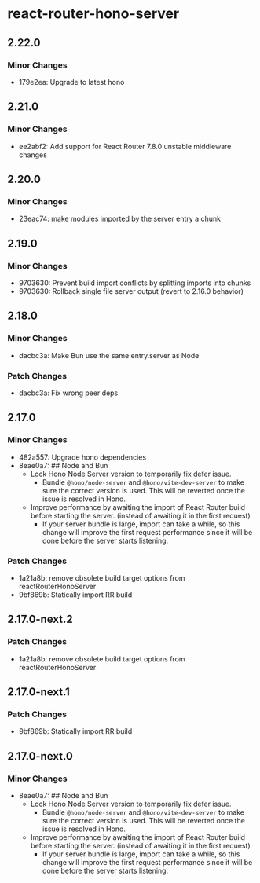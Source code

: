 # react-router-hono-server

## 2.22.0

### Minor Changes

- 179e2ea: Upgrade to latest hono

## 2.21.0

### Minor Changes

- ee2abf2: Add support for React Router 7.8.0 unstable middleware changes

## 2.20.0

### Minor Changes

- 23eac74: make modules imported by the server entry a chunk

## 2.19.0

### Minor Changes

- 9703630: Prevent build import conflicts by splitting imports into chunks
- 9703630: Rollback single file server output (revert to 2.16.0 behavior)

## 2.18.0

### Minor Changes

- dacbc3a: Make Bun use the same entry.server as Node

### Patch Changes

- dacbc3a: Fix wrong peer deps

## 2.17.0

### Minor Changes

- 482a557: Upgrade hono dependencies
- 8eae0a7: ## Node and Bun
  - Lock Hono Node Server version to temporarily fix defer issue.
    - Bundle `@hono/node-server` and `@hono/vite-dev-server` to make sure the correct version is used. This will be reverted once the issue is resolved in Hono.
  - Improve performance by awaiting the import of React Router build before starting the server. (instead of awaiting it in the first request)
    - If your server bundle is large, import can take a while, so this change will improve the first request performance since it will be done before the server starts listening.

### Patch Changes

- 1a21a8b: remove obsolete build target options from reactRouterHonoServer
- 9bf869b: Statically import RR build

## 2.17.0-next.2

### Patch Changes

- 1a21a8b: remove obsolete build target options from reactRouterHonoServer

## 2.17.0-next.1

### Patch Changes

- 9bf869b: Statically import RR build

## 2.17.0-next.0

### Minor Changes

- 8eae0a7: ## Node and Bun
  - Lock Hono Node Server version to temporarily fix defer issue.
    - Bundle `@hono/node-server` and `@hono/vite-dev-server` to make sure the correct version is used. This will be reverted once the issue is resolved in Hono.
  - Improve performance by awaiting the import of React Router build before starting the server. (instead of awaiting it in the first request)
    - If your server bundle is large, import can take a while, so this change will improve the first request performance since it will be done before the server starts listening.

